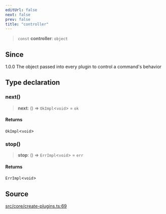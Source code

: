 ```yaml
---
editUrl: false
next: false
prev: false
title: "controller"
---
```


> `const` **controller**: `object`

## Since

1.0.0
The object passed into every plugin to control a command's behavior

## Type declaration

### next()

> **next**: () => `OkImpl`\<`void`\> = `ok`

#### Returns

`OkImpl`\<`void`\>

### stop()

> **stop**: () => `ErrImpl`\<`void`\> = `err`

#### Returns

`ErrImpl`\<`void`\>

## Source

[src/core/create-plugins.ts:69](https://github.com/sern-handler/handler/blob/04c4625bfa2f746935f4a8cee62b77cdffd86684/src/core/create-plugins.ts#L69)
